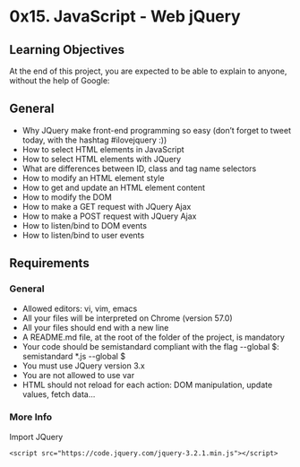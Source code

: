 
# 0x15. JavaScript - Web jQuery

## Learning Objectives

At the end of this project, you are expected to be able to explain to anyone, without the help of Google:

## General
- Why JQuery make front-end programming so easy (don’t forget to tweet today, with the hashtag #ilovejquery :))
- How to select HTML elements in JavaScript
- How to select HTML elements with JQuery
- What are differences between ID, class and tag name selectors
- How to modify an HTML element style
- How to get and update an HTML element content
- How to modify the DOM
- How to make a GET request with JQuery Ajax
- How to make a POST request with JQuery Ajax
- How to listen/bind to DOM events
- How to listen/bind to user events

## Requirements
### General
- Allowed editors: vi, vim, emacs
- All your files will be interpreted on Chrome (version 57.0)
- All your files should end with a new line
- A README.md file, at the root of the folder of the project, is mandatory
- Your code should be semistandard compliant with the flag --global $: semistandard *.js --global $
- You must use JQuery version 3.x
- You are not allowed to use var
- HTML should not reload for each action: DOM manipulation, update values, fetch data…

### More Info

Import JQuery

<head>
    
    <script src="https://code.jquery.com/jquery-3.2.1.min.js"></script>
</head>

